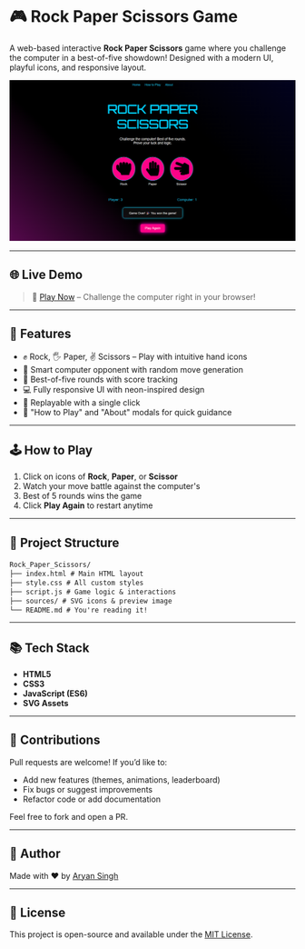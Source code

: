 # 🎮 Rock Paper Scissors Game

A web-based interactive **Rock Paper Scissors** game where you challenge the computer in a best-of-five showdown! Designed with a modern UI, playful icons, and responsive layout.

![Game Preview](./sources/preview.png)

---
## 🌐 Live Demo

> 🔗 [Play Now](https://singharyan006.github.io/Rock_Paper_Scissors/) – Challenge the computer right in your browser!

---

## 🚀 Features

- ✊ Rock, 🖐️ Paper, ✌️ Scissors – Play with intuitive hand icons
- 🤖 Smart computer opponent with random move generation
- 🧠 Best-of-five rounds with score tracking
- 💻 Fully responsive UI with neon-inspired design
- 🔁 Replayable with a single click
- 🧾 "How to Play" and "About" modals for quick guidance

---

## 🕹️ How to Play

1. Click on icons of **Rock**, **Paper**, or **Scissor**
2. Watch your move battle against the computer's
3. Best of 5 rounds wins the game
4. Click **Play Again** to restart anytime

---

## 📁 Project Structure
```
Rock_Paper_Scissors/
├── index.html # Main HTML layout
├── style.css # All custom styles
├── script.js # Game logic & interactions
├── sources/ # SVG icons & preview image
└── README.md # You're reading it!
```
---

## 📚 Tech Stack

- **HTML5**
- **CSS3**
- **JavaScript (ES6)**
- **SVG Assets**

---

## 🤝 Contributions

Pull requests are welcome! If you’d like to:
- Add new features (themes, animations, leaderboard)
- Fix bugs or suggest improvements
- Refactor code or add documentation

Feel free to fork and open a PR.

---

## 🧠 Author

Made with ❤️ by [Aryan Singh](https://github.com/singharyan006/)

---

## 📄 License

This project is open-source and available under the [MIT License](LICENSE).

